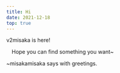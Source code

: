 ```yaml
---
title: Hi
date: 2021-12-18
top: true
---
```


v2misaka is here!

&emsp;Hope you can find something you want~

~misakamisaka says with greetings.
